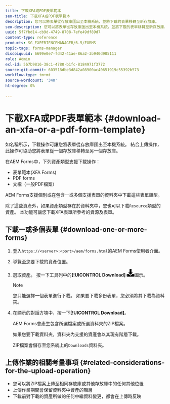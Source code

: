 ```yaml
---
title: 下載XFA或PDF表單範本
seo-title: 下載XFA或PDF表單範本
description: 您可以將表單從存放庫匯出至本機系統，並將下載的表單移轉至新存放庫。
seo-description: 您可以將表單從存放庫匯出至本機系統，並將下載的表單移轉至新存放庫。
uuid: 5f7fbd14-cb9d-4749-8708-7efe49df89d7
content-type: reference
products: SG_EXPERIENCEMANAGER/6.5/FORMS
topic-tags: forms-manager
discoiquuid: 6699e0e7-fd42-41ae-86a2-3b940d905111
role: Admin
exl-id: 5b7b9816-38c1-4780-b1fc-8184971f3772
source-git-commit: 603518dbe3d842a08900ac40651919c55392b573
workflow-type: tm+mt
source-wordcount: '340'
ht-degree: 0%

---
```


# 下載XFA或PDF表單範本 {#download-an-xfa-or-a-pdf-form-template}

如名稱所示，下載操作可讓您將表單從存放庫匯出至本機系統。 結合上傳操作，此操作可協助您將表單從一個存放庫移轉至另一個存放庫。

在AEM Forms中，下列資產類型支援下載操作：

* 表單範本(XFA Forms)
* PDF forms
* 文檔（一般PDF檔案）

AEM Forms支援個別或在包含一或多個支援表單的資料夾中下載這些表單類型。

除了這些資產外，如果資產類型存在於資料夾中，您也可以下載`Resource`類型的資產。 本功能可讓您下載XFA表單所參考的資源及表單。

## 下載一或多個表單 {#download-one-or-more-forms}

1. 登入`https://<server>:<port>/aem/forms.html`的AEM Forms使用者介面。

1. 導覽至您要下載的資產位置。

1. 選取資產。 按一下工具列中的&#x200B;**[!UICONTROL Download]** ![aem6forms_download](assets/aem6forms_download.png)圖示。

   >[!NOTE]
   >
   >您只能選擇一個表單進行下載。 如果要下載多份表單，您必須將其下載為資料夾。

1. 在顯示的對話方塊中，按一下&#x200B;**[!UICONTROL Download]**。

   AEM Forms會產生包含所選檔案或所選資料夾的ZIP檔案。

   如果您要下載資料夾，資料夾內支援的資產會以其現有階層下載。

   ZIP檔案會儲存至您系統上的`Downloads`資料夾。

## 上傳作業的相關考量事項 {#related-considerations-for-the-upload-operation}

* 您可以將ZIP檔案上傳至相同存放庫或其他存放庫中的任何其他位置
* 上傳作業期間會保留資料夾中資產的階層
* 下載前對下載的資產所做的任何中繼資料變更，都會在上傳時反映

